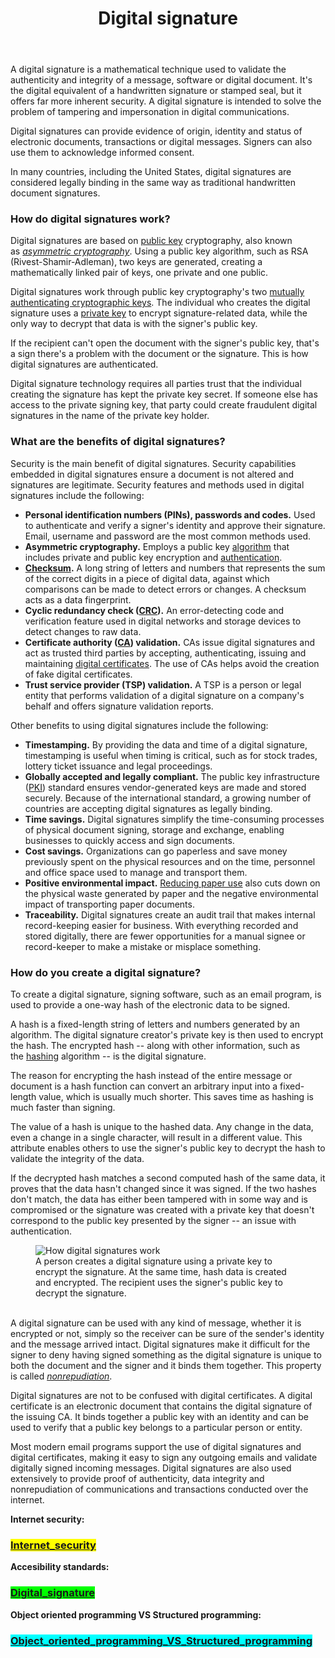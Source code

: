 <header class="definition-header">
<h1 class="definition-title">Digital signature</h1>
</header>
<div id="content-center" class="content-center">
<section id="content-body" class="section definition-section" data-menu-title="Definition">
<p>A digital signature is a mathematical technique used to validate the authenticity and integrity of a message, software or digital document. It's the digital equivalent of a handwritten signature or stamped seal, but it offers far more inherent security. A digital signature is intended to solve the problem of tampering and impersonation in digital communications.</p>
<p>Digital signatures can provide evidence of origin, identity and status of electronic documents, transactions or digital messages. Signers can also use them to acknowledge informed consent.</p>
<p>In many countries, including the United States, digital signatures are considered legally binding in the same way as traditional handwritten document signatures.</p>
<section class="section main-article-chapter" data-menu-title="How do digital signatures work?">
<h3 class="section-title">How do digital signatures work?</h3>
<p>Digital signatures are based on&nbsp;<a href="https://searchsecurity.techtarget.com/definition/public-key">public key</a>&nbsp;cryptography, also known as&nbsp;<a href="https://searchsecurity.techtarget.com/definition/asymmetric-cryptography"><em>asymmetric cryptography</em></a>. Using a public key algorithm, such as RSA (Rivest-Shamir-Adleman), two keys are generated, creating a mathematically linked pair of keys, one private and one public.</p>
<p>Digital signatures work through public key cryptography's two&nbsp;<a href="https://searchsecurity.techtarget.com/answer/Which-private-keys-and-public-keys-can-create-a-digital-signature">mutually authenticating cryptographic keys</a>. The individual who creates the digital signature uses a&nbsp;<a href="https://searchsecurity.techtarget.com/definition/private-key">private key</a>&nbsp;to encrypt signature-related data, while the only way to decrypt that data is with the signer's public key.</p>
<p>If the recipient can't open the document with the signer's public key, that's a sign there's a problem with the document or the signature. This is how digital signatures are authenticated.</p>
<p>Digital signature technology requires all parties trust that the individual creating the signature has kept the private key secret. If someone else has access to the private signing key, that party could create fraudulent digital signatures in the name of the private key holder.</p>
</section>
</section>
</div>
<section class="section main-article-chapter" data-menu-title="What are the benefits of digital signatures?">
<h3 class="section-title">What are the benefits of digital signatures?</h3>
<p>Security is the main benefit of digital signatures. Security capabilities embedded in digital signatures ensure a document is not altered and signatures are legitimate. Security features and methods used in digital signatures include the following:</p>
<ul class="default-list">
<li><strong>Personal identification numbers (PINs), passwords and codes.</strong>&nbsp;Used to authenticate and verify a signer's identity and approve their signature. Email, username and password are the most common methods used.</li>
<li><strong>Asymmetric cryptography.</strong>&nbsp;Employs a public key&nbsp;<a href="https://whatis.techtarget.com/definition/algorithm">algorithm</a>&nbsp;that includes private and public key encryption and&nbsp;<a href="https://searchsecurity.techtarget.com/definition/authentication">authentication</a>.</li>
<li><a href="https://searchsecurity.techtarget.com/definition/checksum"><strong>Checksum</strong></a><strong>.</strong>&nbsp;A long string of letters and numbers that represents the sum of the correct digits in a piece of digital data, against which comparisons can be made to detect errors or changes. A checksum acts as a data fingerprint.</li>
<li><strong>Cyclic redundancy check (</strong><a href="https://searchnetworking.techtarget.com/definition/cyclic-redundancy-checking"><strong>CRC</strong></a><strong>).</strong>&nbsp;An error-detecting code and verification feature used in digital networks and storage devices to detect changes to raw data.</li>
<li><strong>Certificate authority (</strong><a href="https://searchsecurity.techtarget.com/definition/certificate-authority"><strong>CA</strong></a><strong>) validation.</strong>&nbsp;CAs issue digital signatures and act as trusted third parties by accepting, authenticating, issuing and maintaining&nbsp;<a href="https://searchsecurity.techtarget.com/definition/digital-certificate">digital certificates</a>. The use of CAs helps avoid the creation of fake digital certificates.</li>
<li><strong>Trust service provider (TSP) validation.</strong>&nbsp;A TSP is a person or legal entity that performs validation of a digital signature on a company's behalf and offers signature validation reports.</li>
</ul>
<p>Other benefits to using digital signatures include the following:</p>
<ul class="default-list">
<li><strong>Timestamping.</strong>&nbsp;By providing the data and time of a digital signature, timestamping is useful when timing is critical, such as for stock trades, lottery ticket issuance and legal proceedings.</li>
<li><strong>Globally accepted and legally compliant.</strong>&nbsp;The public key infrastructure (<a href="https://searchsecurity.techtarget.com/definition/PKI">PKI</a>) standard ensures vendor-generated keys are made and stored securely. Because of the international standard, a growing number of countries are accepting digital signatures as legally binding.</li>
<li><strong>Time savings.</strong>&nbsp;Digital signatures simplify the time-consuming processes of physical document signing, storage and exchange, enabling businesses to quickly access and sign documents.</li>
<li><strong>Cost savings.</strong>&nbsp;Organizations can go paperless and save money previously spent on the physical resources and on the time, personnel and office space used to manage and transport them.</li>
<li><strong>Positive environmental impact.</strong>&nbsp;<a href="https://searchcontentmanagement.techtarget.com/feature/Companies-wield-various-technologies-in-going-paperless">Reducing paper use</a>&nbsp;also cuts down on the physical waste generated by paper and the negative environmental impact of transporting paper documents.</li>
<li><strong>Traceability.</strong>&nbsp;Digital signatures create an audit trail that makes internal record-keeping easier for business. With everything recorded and stored digitally, there are fewer opportunities for a manual signee or record-keeper to make a mistake or misplace something.</li>
</ul>
</section>
<section class="section main-article-chapter" data-menu-title="How do you create a digital signature?">
<h3 class="section-title">How do you create a digital signature?</h3>
<p>To create a digital signature, signing software, such as an email program, is used to provide a one-way hash of the electronic data to be signed.</p>
<p>A hash is a fixed-length string of letters and numbers generated by an algorithm. The digital signature creator's private key is then used to encrypt the hash. The encrypted hash -- along with other information, such as the&nbsp;<a href="https://searchsqlserver.techtarget.com/definition/hashing">hashing</a>&nbsp;algorithm -- is the digital signature.</p>
<p>The reason for encrypting the hash instead of the entire message or document is a hash function can convert an arbitrary input into a fixed-length value, which is usually much shorter. This saves time as hashing is much faster than signing.</p>
<p>The value of a hash is unique to the hashed data. Any change in the data, even a change in a single character, will result in a different value. This attribute enables others to use the signer's public key to decrypt the hash to validate the integrity of the data.</p>
<p>If the decrypted hash matches a second computed hash of the same data, it proves that the data hasn't changed since it was signed. If the two hashes don't match, the data has either been tampered with in some way and is compromised or the signature was created with a private key that doesn't correspond to the public key presented by the signer -- an issue with authentication.</p>
<figure class="main-article-image full-col" data-img-fullsize="https://cdn.ttgtmedia.com/rms/onlineimages/security-digital_signature_process-f.png"><img class="" src="https://cdn.ttgtmedia.com/rms/onlineimages/security-digital_signature_process-f_mobile.png" srcset="https://cdn.ttgtmedia.com/rms/onlineimages/security-digital_signature_process-f_mobile.png 960w,https://cdn.ttgtmedia.com/rms/onlineimages/security-digital_signature_process-f_desktop.png 1280w" alt="How digital signatures work" data-src="https://cdn.ttgtmedia.com/rms/onlineimages/security-digital_signature_process-f_mobile.png" data-srcset="https://cdn.ttgtmedia.com/rms/onlineimages/security-digital_signature_process-f_mobile.png 960w,https://cdn.ttgtmedia.com/rms/onlineimages/security-digital_signature_process-f_desktop.png 1280w" />
<figcaption>A person creates a digital signature using a private key to encrypt the signature. At the same time, hash data is created and encrypted. The recipient uses the signer's public key to decrypt the signature.</figcaption>
<div class="main-article-image-enlarge">&nbsp;</div>
</figure>
<p>A digital signature can be used with any kind of message, whether it is encrypted or not, simply so the receiver can be sure of the sender's identity and the message arrived intact. Digital signatures make it difficult for the signer to deny having signed something as the digital signature is unique to both the document and the signer and it binds them together. This property is called&nbsp;<a href="https://searchsecurity.techtarget.com/definition/nonrepudiation"><em>nonrepudiation</em></a>.</p>
<p>Digital signatures are not to be confused with digital certificates. A digital certificate is an electronic document that contains the digital signature of the issuing CA. It binds together a public key with an identity and can be used to verify that a public key belongs to a particular person or entity.</p>
<p>Most modern email programs support the use of digital signatures and digital certificates, making it easy to sign any outgoing emails and validate digitally signed incoming messages. Digital signatures are also used extensively to provide proof of authenticity, data integrity and nonrepudiation of communications and transactions conducted over the internet.</p>
</section>

<p><strong>Internet security:</strong></p>
<h3><a href="https://10-adrian.github.io/Internet-and-security-webpage/internet_security.html"><span style="background-color: #ffff00;">Internet_security</span></a></h3>
<p><strong>Accesibility standards:</strong></p>
<h3><a href="https://10-adrian.github.io/Internet-and-security-webpage/digital_signature.html"><span style="background-color: #00ff00;">Digital_signature</span></a></h3>
<p><strong>Object oriented programming VS Structured programming:</strong></p>
<h3><a href="https://10-adrian.github.io/Internet-and-security-webpage/object_oriented_programming_vs_structured_programming.html"><span style="background-color: #00ffff;">Object_oriented_programming_VS_Structured_programming</span></a></h3>






